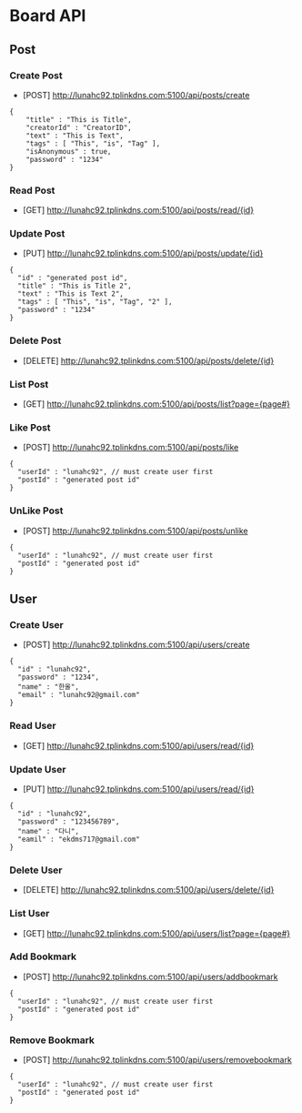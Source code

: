 # Board API

## Post

### Create Post
* [POST] http://lunahc92.tplinkdns.com:5100/api/posts/create
```
{
	"title" : "This is Title",
	"creatorId" : "CreatorID",
	"text" : "This is Text",
	"tags" : [ "This", "is", "Tag" ],
	"isAnonymous" : true,
	"password" : "1234"
}
```

### Read Post
* [GET] http://lunahc92.tplinkdns.com:5100/api/posts/read/{id}

### Update Post
* [PUT] http://lunahc92.tplinkdns.com:5100/api/posts/update/{id}
```
{
  "id" : "generated post id",
  "title" : "This is Title 2",
  "text" : "This is Text 2",
  "tags" : [ "This", "is", "Tag", "2" ],
  "password" : "1234"
}
```

### Delete Post
* [DELETE] http://lunahc92.tplinkdns.com:5100/api/posts/delete/{id}

### List Post
* [GET] http://lunahc92.tplinkdns.com:5100/api/posts/list?page={page#}

### Like Post
* [POST] http://lunahc92.tplinkdns.com:5100/api/posts/like
```
{
  "userId" : "lunahc92", // must create user first
  "postId" : "generated post id"
}
```

### UnLike Post
* [POST] http://lunahc92.tplinkdns.com:5100/api/posts/unlike
```
{
  "userId" : "lunahc92", // must create user first
  "postId" : "generated post id"
}
```

## User

### Create User
* [POST] http://lunahc92.tplinkdns.com:5100/api/users/create
```
{
  "id" : "lunahc92",
  "password" : "1234",
  "name" : "한울",
  "email" : "lunahc92@gmail.com"
}
```

### Read User
* [GET] http://lunahc92.tplinkdns.com:5100/api/users/read/{id}

### Update User
* [PUT] http://lunahc92.tplinkdns.com:5100/api/users/read/{id}
```
{
  "id" : "lunahc92",
  "password" : "123456789",
  "name" : "다니",
  "eamil" : "ekdms717@gmail.com"
}
```

### Delete User
* [DELETE] http://lunahc92.tplinkdns.com:5100/api/users/delete/{id}

### List User
* [GET] http://lunahc92.tplinkdns.com:5100/api/users/list?page={page#}

### Add Bookmark
* [POST] http://lunahc92.tplinkdns.com:5100/api/users/addbookmark
```
{
  "userId" : "lunahc92", // must create user first
  "postId" : "generated post id"
}
```

### Remove Bookmark
* [POST] http://lunahc92.tplinkdns.com:5100/api/users/removebookmark
```
{
  "userId" : "lunahc92", // must create user first
  "postId" : "generated post id"
}
```

